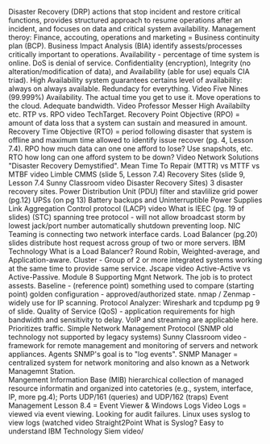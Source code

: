 Disaster Recovery (DRP) actions that stop incident and restore critical functions, provides structured approach to resume operations after an incident, and focuses on data and critical system availability.
Management theroy: Finance, accouting, operations and marketing = Business continuity plan (BCP).
Business Impact Analysis (BIA) identify assests/processes critically important to operations.
Availability - percentage of time system is online.
DoS is denial of service.
Confidentiality (encryption), Integrity (no alteration/modification of data), and Availability (able for use) equals CIA triad).
High Availability system guarantees certains level of availability: always on always available. Redundacy for everything.
Video Five Nines (99.999%) Availability. The actual time you get to use it. Move operations to the cloud. Adequate bandwidth.
Video Professor Messer High Availabilty etc.
RTP vs. RPO video TechTarget. Recovery Point Objective (RPO) = amount of data loss that a system can sustain and measured in amount. Recovery Time Objective (RTO) = period following disaster that system is offline and maximum time allowed to identify issue recover (pg. 4, Lesson 7.4). RPO how much data can one one afford to lose? Use snapshots, etc.  RTO how long can one afford system to be down? Video  Network Solutions "Disaster Recovery Demystified".
Mean Time To Repair (MTTR) vs MTTF vs MTBF video Limble CMMS (slide 5, Lesson 7.4)
Recovery Sites (slide 9, Lesson 7.4 Sunny Classroom video Disaster Recovery Sites) 3 disaster recovery sites.
Power Distribution Unit (PDU) filter and stavlilize grid power (pg.12)
UPSs (on pg 13) Battery backups and Uninterruptible Power Supplies
Link Aggregation Control protocol (LACP) video What is IEEC (pg. 19 of slides)
(STC) spanning tree protocol - will not allow broadcast storm by lowest jack/port number automatically shutdown preventing loop. 
NIC Teaming is connecting two network interface cards.
Load Balancer (pg.20) slides distribute host request across group of two or more servers.
IBM Technology What is a Load Balancer? Round Robin, Weighted-average, and Application-aware.
Cluster - Group of 2 or more integrated systems working at the same time to provide same service.
Jscape video Active-Active vs Active-Passive.
Module 8 Supporting Mgnt Network. The job is to protect assests. 
Baseline - (reference point) something used to compare (starting point) golden configuration - approved/authorized state.
nmap / Zenmap  - widely use for IP scanning.
Protocol Analyzer: Wireshark and tcpdump pg 9 of slide.
Quality of Service (QoS) - application requirements for high bandwidth and sensitivity to delay. VoIP and streaming are applicable here. Prioritizes traffic.
Simple Network Management Protocol (SNMP old technology not supported by legacy systems)  Sunny Classroom video - framework for remote management and monitoring of servers and network appliances. Agents
SNMP's goal is to "log events". SNMP Manager = centralized system for network monitoring and also known as a Network Managemnt Station. \
Mangement Information Base (MIB) hierarchical collection of managed resource informatin and organized into catetories (e.g., system, interface, IP, more pg.4); Ports UDP/161 (queries) and UDP/162 (traps)
Event Management Lesson 8.4 = Event Viewer & Windows Logs Video Logs = viewed via event viewing. Looking for audit failures. 
Linux uses syslog to view logs (watched video Straight2Point What is Syslog? Easy to understand
IBM Technology Siem video/ 

